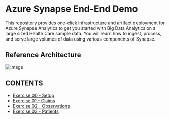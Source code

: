 # Azure Synapse End-End Demo

This repository provides one-click infrastructure and artifact deployment for Azure Synapse Analytics to get you started with Big Data Analytics on a 
large sized Health Care sample data. You will learn how to ingest, process, and serve large volumes of data using various components of Synapse.

## Reference Architecture
![image](https://user-images.githubusercontent.com/59613090/192642933-23285334-d36c-40e7-8fc1-2e3ed9006ba0.png)

## CONTENTS
* [Exercise 00 - Setup](https://github.com/ryanjadams/AzureSynapseEndToEndDemo/edit/main/Exercise00-Setup/README.md)
* [Exercise 01 - Claims](https://github.com/ryanjadams/AzureSynapseEndToEndDemo/edit/main/Exercise01-Claims/README.md)
* [Exercise 02 - Observations](https://github.com/ryanjadams/AzureSynapseEndToEndDemo/edit/main/Exercise02-Observations/README.md)
* [Exercise 03 - Patients](https://github.com/ryanjadams/AzureSynapseEndToEndDemo/edit/main/Exercise03-Patients/README.md)
